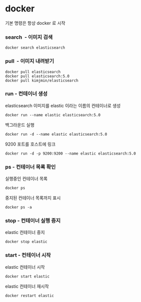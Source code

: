 # docker

기본 명령은 항상 docker 로 시작

### search <image> - 이미지 검색
```
docker search elasticsearch
```

### pull <image> - 이미지 내려받기
```
docker pull elasticsearch
docker pull elasticsearch:5.0
docker pull kimjmin/elasticsearch
```

### run - 컨테이너 생성
elasticsearch 이미지를 elastic 이라는 이름의 컨테이너로 생성
```
docker run --name elastic elasticsearch:5.0
```

백그라운드 실행
```
docker run -d --name elastic elasticsearch:5.0
```

9200 포트를 호스트에 링크
```
docker run -d -p 9200:9200 --name elastic elasticsearch:5.0
```

### ps - 컨테이너 목록 확인
실행중인 컨테이너 목록
```
docker ps
```

중지된 컨테이너 목록까지 표시
```
docker ps -a
```

### stop <container name> - 컨테이너 실행 중지
elastic 컨테이너 중지
```
docker stop elastic
```

### start <container name> - 컨테이너 시작
elastic 컨테이너 시작
```
docker start elastic
```

elastic 컨테이너 재시작
```
docker restart elastic
```


